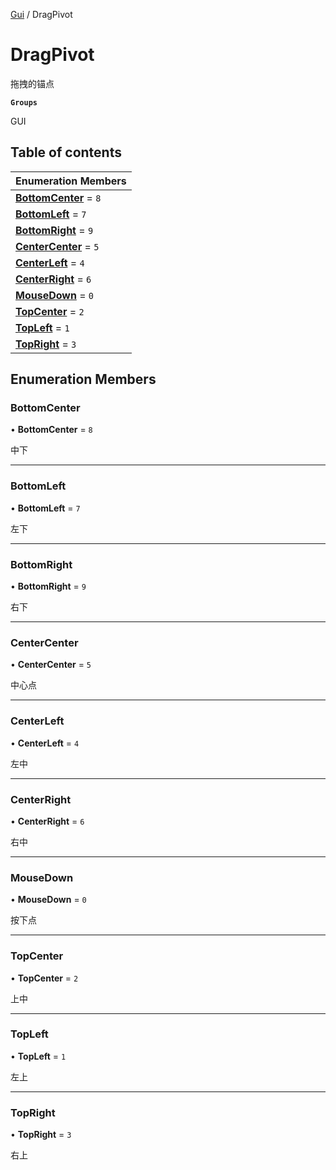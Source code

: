 [Gui](../groups/Gui.Gui.md) / DragPivot

# DragPivot <Badge type="tip" text="Enumeration" /> <Score text="DragPivot" />

拖拽的锚点

**`Groups`**

GUI

## Table of contents

| Enumeration Members |
| :-----|
| **[BottomCenter](UI.DragPivot.md#bottomcenter)** = ``8`` <br> |
| **[BottomLeft](UI.DragPivot.md#bottomleft)** = ``7`` <br> |
| **[BottomRight](UI.DragPivot.md#bottomright)** = ``9`` <br> |
| **[CenterCenter](UI.DragPivot.md#centercenter)** = ``5`` <br> |
| **[CenterLeft](UI.DragPivot.md#centerleft)** = ``4`` <br> |
| **[CenterRight](UI.DragPivot.md#centerright)** = ``6`` <br> |
| **[MouseDown](UI.DragPivot.md#mousedown)** = ``0`` <br> |
| **[TopCenter](UI.DragPivot.md#topcenter)** = ``2`` <br> |
| **[TopLeft](UI.DragPivot.md#topleft)** = ``1`` <br> |
| **[TopRight](UI.DragPivot.md#topright)** = ``3`` <br> |

## Enumeration Members

### BottomCenter <Score text="BottomCenter" /> 

• **BottomCenter** = ``8``

中下

___

### BottomLeft <Score text="BottomLeft" /> 

• **BottomLeft** = ``7``

左下

___

### BottomRight <Score text="BottomRight" /> 

• **BottomRight** = ``9``

右下

___

### CenterCenter <Score text="CenterCenter" /> 

• **CenterCenter** = ``5``

中心点

___

### CenterLeft <Score text="CenterLeft" /> 

• **CenterLeft** = ``4``

左中

___

### CenterRight <Score text="CenterRight" /> 

• **CenterRight** = ``6``

右中

___

### MouseDown <Score text="MouseDown" /> 

• **MouseDown** = ``0``

按下点

___

### TopCenter <Score text="TopCenter" /> 

• **TopCenter** = ``2``

上中

___

### TopLeft <Score text="TopLeft" /> 

• **TopLeft** = ``1``

左上

___

### TopRight <Score text="TopRight" /> 

• **TopRight** = ``3``

右上
